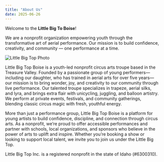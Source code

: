 ```yaml
---
title: "About Us"
date: 2025-06-26
---
```


Welcome to the **Little Big To Boise**!

We are a nonprofit organization empowering youth through the transformative art of aerial performance. Our mission is to build confidence, creativity, and community — one performance at a time.

![Little Big Top Photo](/images/gallery/gallery8.jpg)

Little Big Top Boise is a youth-led nonprofit circus arts troupe based in the Treasure Valley. Founded by a passionate group of young performers—including our daughter, who has trained in aerial arts for over five years—our mission is to bring wonder, joy, and creativity to our community through live performance. Our talented troupe specializes in trapeze, aerial silks, and lyra, and brings extra flair with unicycling, juggling, and balloon artistry. We perform at private events, festivals, and community gatherings, blending classic circus magic with fresh, youthful energy.

More than just a performance group, Little Big Top Boise is a platform for young artists to build confidence, discipline, and connection through circus arts. As a nonprofit, we’re proud to offer accessible performances and partner with schools, local organizations, and sponsors who believe in the power of arts to uplift and inspire. Whether you’re booking a show or looking to support local talent, we invite you to join us under the Little Big Top.

Little Big Top Inc. is a registered nonprofit in the state of Idaho (#6300310).